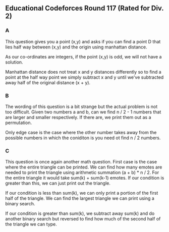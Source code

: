 ## Educational Codeforces Round 117 (Rated for Div. 2)

### A
This question gives you a point (x,y) and asks if you can find a point D that lies half way between (x,y) and the origin using manhattan distance.

As our co-ordinates are integers, if the point (x,y) is odd, we will not have a solution.

Manhattan distance does not treat x and y distances differently so to find a point at the half way point we simply subtract x and y until we've subtracted away half of the original distance (x + y).

### B

The wording of this question is a bit strange but the actual problem is not too difficult. Given two numbers a and b, can we find n / 2 - 1 numbers that are larger and smaller respectively. If there are, we print them out as a permutation. 

Only edge case is the case where the other number takes away from the possible numbers in which the coniditon is you need ot find n / 2 numbers.

### C

This question is once again another math question. First case is the case where the entire triangle can be printed. We can find how many emotes are needed to print the triangle using arithmetic summation (a + b) * n / 2. For the entire triangle it would take sum(k) + sum(k-1) emotes. If our condition is greater than this, we can just print out the triangle.

If our condition is less than sum(k), we can only print a portion of the first half of the triangle. We can find the largest triangle we can print using a binary search.

If our condition is greater than sum(k), we subtract away sum(k) and do another binary search but reversed to find how much of the second half of the triangle we can type.